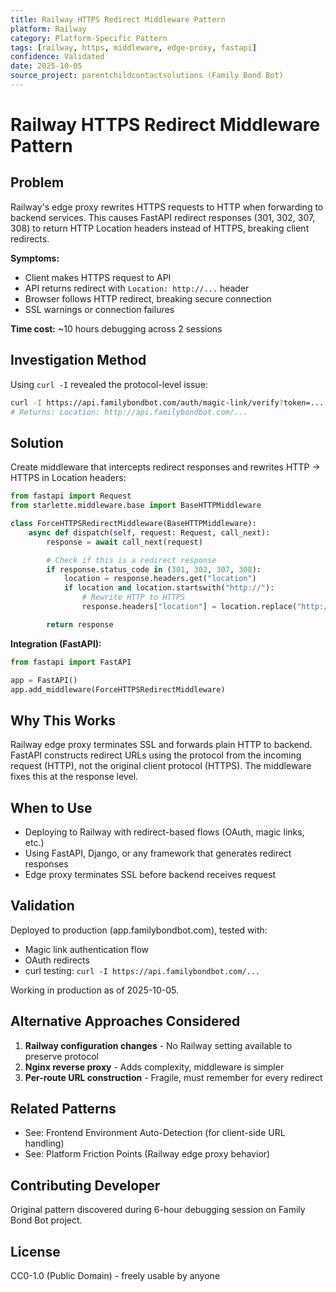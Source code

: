 ```yaml
---
title: Railway HTTPS Redirect Middleware Pattern
platform: Railway
category: Platform-Specific Pattern
tags: [railway, https, middleware, edge-proxy, fastapi]
confidence: Validated
date: 2025-10-05
source_project: parentchildcontactsolutions (Family Bond Bot)
---
```


# Railway HTTPS Redirect Middleware Pattern

## Problem

Railway's edge proxy rewrites HTTPS requests to HTTP when forwarding to backend services. This causes FastAPI redirect responses (301, 302, 307, 308) to return HTTP Location headers instead of HTTPS, breaking client redirects.

**Symptoms:**
- Client makes HTTPS request to API
- API returns redirect with `Location: http://...` header
- Browser follows HTTP redirect, breaking secure connection
- SSL warnings or connection failures

**Time cost:** ~10 hours debugging across 2 sessions

## Investigation Method

Using `curl -I` revealed the protocol-level issue:
```bash
curl -I https://api.familybondbot.com/auth/magic-link/verify?token=...
# Returns: Location: http://api.familybondbot.com/...
```

## Solution

Create middleware that intercepts redirect responses and rewrites HTTP → HTTPS in Location headers:

```python
from fastapi import Request
from starlette.middleware.base import BaseHTTPMiddleware

class ForceHTTPSRedirectMiddleware(BaseHTTPMiddleware):
    async def dispatch(self, request: Request, call_next):
        response = await call_next(request)

        # Check if this is a redirect response
        if response.status_code in (301, 302, 307, 308):
            location = response.headers.get("location")
            if location and location.startswith("http://"):
                # Rewrite HTTP to HTTPS
                response.headers["location"] = location.replace("http://", "https://", 1)

        return response
```

**Integration (FastAPI):**
```python
from fastapi import FastAPI

app = FastAPI()
app.add_middleware(ForceHTTPSRedirectMiddleware)
```

## Why This Works

Railway edge proxy terminates SSL and forwards plain HTTP to backend. FastAPI constructs redirect URLs using the protocol from the incoming request (HTTP), not the original client protocol (HTTPS). The middleware fixes this at the response level.

## When to Use

- Deploying to Railway with redirect-based flows (OAuth, magic links, etc.)
- Using FastAPI, Django, or any framework that generates redirect responses
- Edge proxy terminates SSL before backend receives request

## Validation

Deployed to production (app.familybondbot.com), tested with:
- Magic link authentication flow
- OAuth redirects
- curl testing: `curl -I https://api.familybondbot.com/...`

Working in production as of 2025-10-05.

## Alternative Approaches Considered

1. **Railway configuration changes** - No Railway setting available to preserve protocol
2. **Nginx reverse proxy** - Adds complexity, middleware is simpler
3. **Per-route URL construction** - Fragile, must remember for every redirect

## Related Patterns

- See: Frontend Environment Auto-Detection (for client-side URL handling)
- See: Platform Friction Points (Railway edge proxy behavior)

## Contributing Developer

Original pattern discovered during 6-hour debugging session on Family Bond Bot project.

## License

CC0-1.0 (Public Domain) - freely usable by anyone
